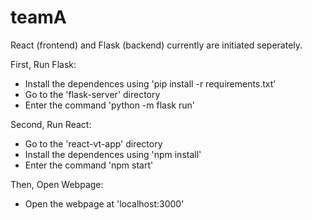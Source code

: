 # teamA

React (frontend) and Flask (backend) currently are initiated seperately.


First, Run Flask:
- Install the dependences using 'pip install -r requirements.txt'
- Go to the 'flask-server' directory
- Enter the command 'python -m flask run'

Second, Run React:
- Go to the 'react-vt-app' directory
- Install the dependences using 'npm install'
- Enter the command 'npm start'

Then, Open Webpage:
- Open the webpage at 'localhost:3000'